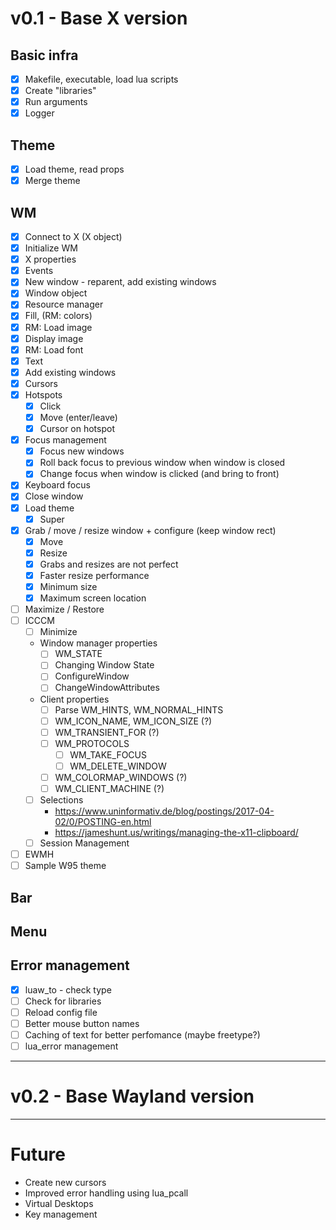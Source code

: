 # v0.1 - Base X version

## Basic infra

- [x] Makefile, executable, load lua scripts
- [x] Create "libraries"
- [x] Run arguments
- [x] Logger

## Theme

- [x] Load theme, read props
- [x] Merge theme

## WM

- [x] Connect to X (X object)
- [x] Initialize WM
- [x] X properties
- [x] Events
- [x] New window - reparent, add existing windows
- [x] Window object
- [x] Resource manager
- [x] Fill, (RM: colors)
- [x] RM: Load image
- [x] Display image
- [x] RM: Load font
- [x] Text
- [x] Add existing windows
- [x] Cursors
- [x] Hotspots
  - [x] Click
  - [x] Move (enter/leave)
  - [x] Cursor on hotspot
- [x] Focus management
  - [x] Focus new windows
  - [x] Roll back focus to previous window when window is closed
  - [x] Change focus when window is clicked (and bring to front)
- [x] Keyboard focus
- [x] Close window
- [x] Load theme
  - [x] Super
- [x] Grab / move / resize window + configure (keep window rect)
  - [x] Move
  - [x] Resize
  - [x] Grabs and resizes are not perfect
  - [x] Faster resize performance
  - [x] Minimum size
  - [x] Maximum screen location
- [ ] Maximize / Restore
- [ ] ICCCM
  - [ ] Minimize
  - Window manager properties
    - [ ] WM_STATE
    - [ ] Changing Window State
    - [ ] ConfigureWindow
    - [ ] ChangeWindowAttributes
  - Client properties
    - [ ] Parse WM_HINTS, WM_NORMAL_HINTS
    - [ ] WM_ICON_NAME, WM_ICON_SIZE (?)
    - [ ] WM_TRANSIENT_FOR (?)
    - [ ] WM_PROTOCOLS
      - [ ] WM_TAKE_FOCUS
      - [ ] WM_DELETE_WINDOW
    - [ ] WM_COLORMAP_WINDOWS (?)
    - [ ] WM_CLIENT_MACHINE (?)
  - [ ] Selections
    - https://www.uninformativ.de/blog/postings/2017-04-02/0/POSTING-en.html
    - https://jameshunt.us/writings/managing-the-x11-clipboard/
  - [ ] Session Management
- [ ] EWMH
- [ ] Sample W95 theme

## Bar

## Menu

## Error management
- [x] luaw_to - check type
- [ ] Check for libraries
- [ ] Reload config file
- [ ] Better mouse button names
- [ ] Caching of text for better perfomance (maybe freetype?)
- [ ] lua_error management

---

# v0.2 - Base Wayland version

---

# Future
  - Create new cursors
  - Improved error handling using lua_pcall
  - Virtual Desktops
  - Key management